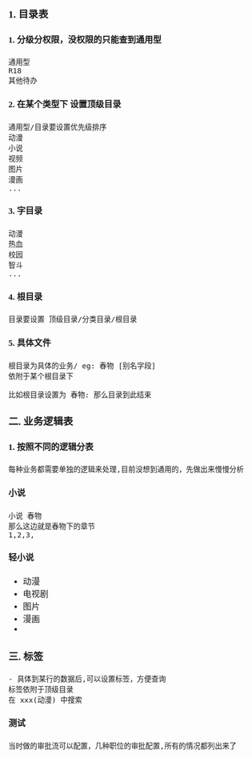 <span  style="font-family: Simsun,serif; font-size: 17px; ">

### 1. 目录表

#### 1. 分级分权限，没权限的只能查到通用型

~~~
通用型
R18
其他待办
~~~

#### 2. 在某个类型下 设置顶级目录

~~~
通用型/目录要设置优先级排序
动漫
小说
视频
图片
漫画
...
~~~

#### 3. 字目录

~~~
动漫
热血
校园
智斗
...
~~~

#### 4. 根目录

~~~
目录要设置 顶级目录/分类目录/根目录
~~~

#### 5. 具体文件

~~~
根目录为具体的业务/ eg: 春物 [别名字段]
依附于某个根目录下

比如根目录设置为 春物: 那么目录到此结束
~~~

### 二. 业务逻辑表

#### 1. 按照不同的逻辑分表

~~~
每种业务都需要单独的逻辑来处理,目前没想到通用的，先做出来慢慢分析
~~~

#### 小说

~~~
小说 春物
那么这边就是春物下的章节
1,2,3,
~~~

#### 轻小说

- 动漫
- 电视剧
- 图片
- 漫画
-

### 三. 标签

~~~
- 具体到某行的数据后,可以设置标签，方便查询
标签依附于顶级目录
在 xxx(动漫) 中搜索
~~~

#### 测试

~~~
当时做的审批流可以配置，几种职位的审批配置,所有的情况都列出来了
~~~

</span>